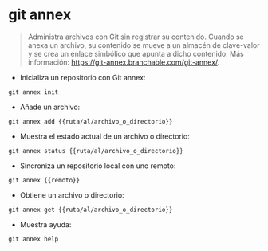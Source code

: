 # git annex

> Administra archivos con Git sin registrar su contenido.
> Cuando se anexa un archivo, su contenido se mueve a un almacén de clave-valor y se crea un enlace simbólico que apunta a dicho contenido.
> Más información: <https://git-annex.branchable.com/git-annex/>.

- Inicializa un repositorio con Git annex:

`git annex init`

- Añade un archivo:

`git annex add {{ruta/al/archivo_o_directorio}}`

- Muestra el estado actual de un archivo o directorio:

`git annex status {{ruta/al/archivo_o_directorio}}`

- Sincroniza un repositorio local con uno remoto:

`git annex {{remoto}}`

- Obtiene un archivo o directorio:

`git annex get {{ruta/al/archivo_o_directorio}}`

- Muestra ayuda:

`git annex help`
